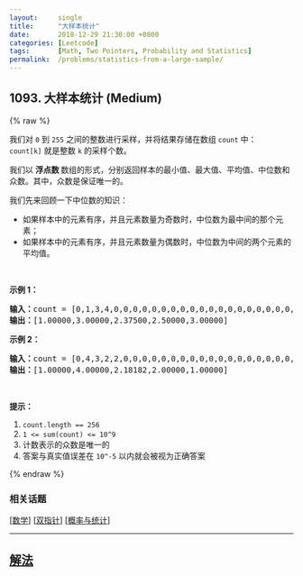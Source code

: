 ```yaml
---
layout:     single
title:      "大样本统计"
date:       2018-12-29 21:30:00 +0800
categories: [Leetcode]
tags:       [Math, Two Pointers, Probability and Statistics]
permalink:  /problems/statistics-from-a-large-sample/
---
```


## 1093. 大样本统计 (Medium)

{% raw %}

<p>我们对&nbsp;<code>0</code>&nbsp;到&nbsp;<code>255</code>&nbsp;之间的整数进行采样，并将结果存储在数组&nbsp;<code>count</code>&nbsp;中：<code>count[k]</code>&nbsp;就是整数&nbsp;<code>k</code> 的采样个数。</p>

<p>我们以&nbsp;<strong>浮点数&nbsp;</strong>数组的形式，分别返回样本的最小值、最大值、平均值、中位数和众数。其中，众数是保证唯一的。</p>

<p>我们先来回顾一下中位数的知识：</p>

<ul>
	<li>如果样本中的元素有序，并且元素数量为奇数时，中位数为最中间的那个元素；</li>
	<li>如果样本中的元素有序，并且元素数量为偶数时，中位数为中间的两个元素的平均值。</li>
</ul>

<p>&nbsp;</p>

<p><strong>示例 1：</strong></p>

<pre><strong>输入：</strong>count = [0,1,3,4,0,0,0,0,0,0,0,0,0,0,0,0,0,0,0,0,0,0,0,0,0,0,0,0,0,0,0,0,0,0,0,0,0,0,0,0,0,0,0,0,0,0,0,0,0,0,0,0,0,0,0,0,0,0,0,0,0,0,0,0,0,0,0,0,0,0,0,0,0,0,0,0,0,0,0,0,0,0,0,0,0,0,0,0,0,0,0,0,0,0,0,0,0,0,0,0,0,0,0,0,0,0,0,0,0,0,0,0,0,0,0,0,0,0,0,0,0,0,0,0,0,0,0,0,0,0,0,0,0,0,0,0,0,0,0,0,0,0,0,0,0,0,0,0,0,0,0,0,0,0,0,0,0,0,0,0,0,0,0,0,0,0,0,0,0,0,0,0,0,0,0,0,0,0,0,0,0,0,0,0,0,0,0,0,0,0,0,0,0,0,0,0,0,0,0,0,0,0,0,0,0,0,0,0,0,0,0,0,0,0,0,0,0,0,0,0,0,0,0,0,0,0,0,0,0,0,0,0,0,0,0,0,0,0,0,0,0,0,0,0,0,0,0,0,0,0,0,0,0,0,0,0]
<strong>输出：</strong>[1.00000,3.00000,2.37500,2.50000,3.00000]
</pre>

<p><strong>示例 2：</strong></p>

<pre><strong>输入：</strong>count = [0,4,3,2,2,0,0,0,0,0,0,0,0,0,0,0,0,0,0,0,0,0,0,0,0,0,0,0,0,0,0,0,0,0,0,0,0,0,0,0,0,0,0,0,0,0,0,0,0,0,0,0,0,0,0,0,0,0,0,0,0,0,0,0,0,0,0,0,0,0,0,0,0,0,0,0,0,0,0,0,0,0,0,0,0,0,0,0,0,0,0,0,0,0,0,0,0,0,0,0,0,0,0,0,0,0,0,0,0,0,0,0,0,0,0,0,0,0,0,0,0,0,0,0,0,0,0,0,0,0,0,0,0,0,0,0,0,0,0,0,0,0,0,0,0,0,0,0,0,0,0,0,0,0,0,0,0,0,0,0,0,0,0,0,0,0,0,0,0,0,0,0,0,0,0,0,0,0,0,0,0,0,0,0,0,0,0,0,0,0,0,0,0,0,0,0,0,0,0,0,0,0,0,0,0,0,0,0,0,0,0,0,0,0,0,0,0,0,0,0,0,0,0,0,0,0,0,0,0,0,0,0,0,0,0,0,0,0,0,0,0,0,0,0,0,0,0,0,0,0,0,0,0,0,0,0]
<strong>输出：</strong>[1.00000,4.00000,2.18182,2.00000,1.00000]
</pre>

<p>&nbsp;</p>

<p><strong>提示：</strong></p>

<ol>
	<li><code>count.length == 256</code></li>
	<li><code>1 &lt;= sum(count) &lt;= 10^9</code></li>
	<li>计数表示的众数是唯一的</li>
	<li>答案与真实值误差在&nbsp;<code>10^-5</code>&nbsp;以内就会被视为正确答案</li>
</ol>

{% endraw %}

### 相关话题
  [[数学](https://github.com/awesee/leetcode/tree/main/tag/math/README.md)]
  [[双指针](https://github.com/awesee/leetcode/tree/main/tag/two-pointers/README.md)]
  [[概率与统计](https://github.com/awesee/leetcode/tree/main/tag/probability-and-statistics/README.md)]

---

## [解法](https://github.com/awesee/leetcode/tree/main/problems/statistics-from-a-large-sample)
